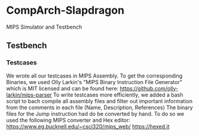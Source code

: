 # CompArch-Slapdragon
MIPS Simulator and Testbench

## Testbench
### Testcases
We wrote all our testcases in MIPS Assembly. To get the corresponding Binaries, we used Olly Larkin's  "MIPS Binary Instruction File Generator" which is MIT licensed and can be found here:
https://github.com/olly-larkin/mips-parser
To write testcases more efficiently, we added a bash script to bach compile all assembly files and filter out important information from the comments in each file (Name, Description, References)
The binary files for the Jump instruction had do be converted by hand. To do so we used the following MIPS converter and Hex editor:
https://www.eg.bucknell.edu/~csci320/mips_web/
https://hexed.it
